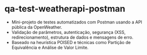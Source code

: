 # qa-test-weatherapi-postman

- Mini-projeto de testes automatizados com Postman usando a API pública da OpenWeather.
- Validação de parâmetros, autenticação, segurança (XSS, redirecionamento), estrutura de dados e mensagens de erro.
- Baseado na heurística POISED e técnicas como Partição de Equivalência e Análise de Valor Limite.
